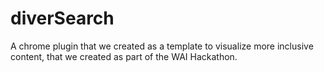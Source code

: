 # diverSearch
A chrome plugin that we created as a template to visualize more inclusive content, that we created as part of the WAI Hackathon.
